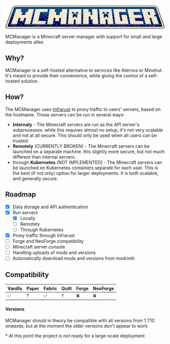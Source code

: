 <p align="center">
    <img alt="MCManager" src="https://raw.githubusercontent.com/MHanak1/mcmanager/refs/heads/master/src/resources/logo.png"/>
</p>
MCManager is a Minecraft server manager with support for small and large deployments alike.

## Why? 

MCManager is a self-hosted alternative to services like Aternos or Minehut. It's meant to provide their convenience, while giving the control of a self-hosted solution. 

## How?

The MCManager uses [Infrarust](https://infrarust.dev/) to proxy traffic to users' servers, based on the hostname. Those servers can be run in several ways:
* **Internaly** - The Minecraft servers are run as the API server's subprocesses. while this requires almost no setup, it's not very scalable and not at all secure. This should only be used when all users can be trusted.
* **Remotely** (CURRENTLY BROKEN) - The Minecraft servers can be launched on a separate machine. this slightly more secure, but not much different than internal servers.
* through **Kubernetes** (NOT IMPLEMENTED) - The Minecraft servers can be launched on Kubernetes containers separate for each user. This is the best (if not only) option for larger deployments. It is both scalable, and generally secure.

## Roadmap

- [x] Data storage and API authentication
- [x] Run servers
    - [x] Locally
    - [ ] Remotely
    - [ ] Through Kubernetes
- [x] Proxy traffic through Infrarust
- [ ] Forge and NeoForge compatibility
- [ ] Minecraft server console
- [ ] Handling uploads of mods and versions
- [ ] Automatically download mods and versions from modrinth

## Compatibility

| Vanilla | Paper | Fabric | Quilt | Forge | NeoForge | 
|---------|-------|--------|-------|-------|----------|
| ✅       | ?     | ✅      | ?     | ❌     | ❌        |

#### Versions

MCManager should in theory be compatible with all versions from 1.7.10 onwards, but at the moment the older versions don't appear to work

\* At this point the project is *not* ready for a large-scale deployment